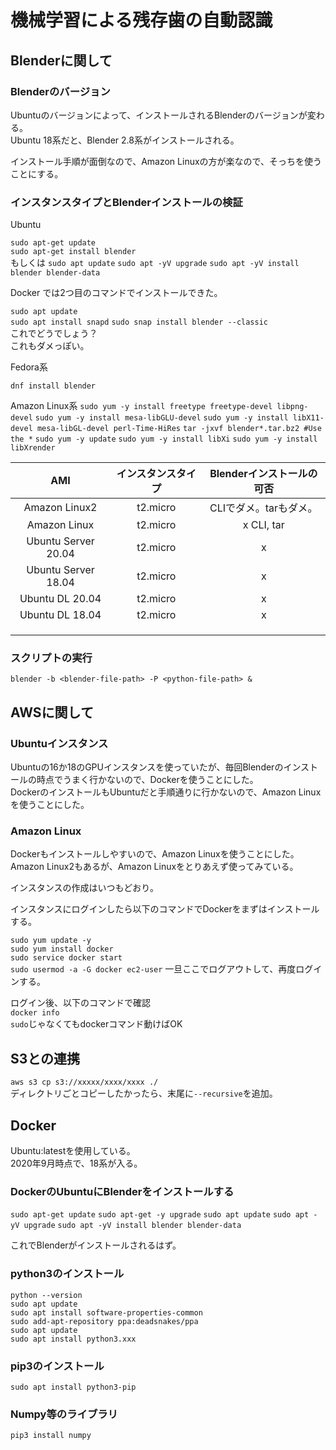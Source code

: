 # 機械学習による残存歯の自動認識

## Blenderに関して

### Blenderのバージョン

Ubuntuのバージョンによって、インストールされるBlenderのバージョンが変わる。  
Ubuntu 18系だと、Blender 2.8系がインストールされる。  

インストール手順が面倒なので、Amazon Linuxの方が楽なので、そっちを使うことにする。

### インスタンスタイプとBlenderインストールの検証

Ubuntu  

`sudo apt-get update`  
`sudo apt-get install blender`  
もしくは
`sudo apt update`
`sudo apt -yV upgrade`
`sudo apt -yV install blender blender-data`  

Docker では2つ目のコマンドでインストールできた。

`sudo apt update`  
`sudo apt install snapd`
`sudo snap install blender --classic`  
これでどうでしょう？  
これもダメっぽい。

Fedora系  

`dnf install blender`

Amazon Linux系
`sudo yum -y install freetype freetype-devel libpng-devel`
`sudo yum -y install mesa-libGLU-devel`
`sudo yum -y install libX11-devel mesa-libGL-devel perl-Time-HiRes`
`tar -jxvf blender*.tar.bz2 #Use the *`
`sudo yum -y update`
`sudo yum -y install libXi`
`sudo yum -y install libXrender`

| AMI | インスタンスタイプ | Blenderインストールの可否 |
| :-: | :-: | :-: |
| Amazon Linux2 | t2.micro | CLIでダメ。tarもダメ。 |
| Amazon Linux | t2.micro | x CLI, tar |
| Ubuntu Server 20.04 | t2.micro | x |
| Ubuntu Server 18.04 | t2.micro | x |
| Ubuntu DL 20.04 | t2.micro | x |
| Ubuntu DL 18.04 | t2.micro | x |
|  |  |  |
|  |  |  |
|  |  |  |


### スクリプトの実行

`blender -b <blender-file-path> -P <python-file-path> &`

## AWSに関して

### Ubuntuインスタンス

Ubuntuの16か18のGPUインスタンスを使っていたが、毎回Blenderのインストールの時点でうまく行かないので、Dockerを使うことにした。  
DockerのインストールもUbuntuだと手順通りに行かないので、Amazon Linuxを使うことにした。

### Amazon Linux

Dockerもインストールしやすいので、Amazon Linuxを使うことにした。  
Amazon Linux2もあるが、Amazon Linuxをとりあえず使ってみている。

インスタンスの作成はいつもどおり。

インスタンスにログインしたら以下のコマンドでDockerをまずはインストールする。

`sudo yum update -y`  
`sudo yum install docker`  
`sudo service docker start`  
`sudo usermod -a -G docker ec2-user`
一旦ここでログアウトして、再度ログインする。

ログイン後、以下のコマンドで確認  
`docker info`  
`sudo`じゃなくてもdockerコマンド動けばOK

## S3との連携

`aws s3 cp s3://xxxxx/xxxx/xxxx ./`  
ディレクトリごとコピーしたかったら、末尾に`--recursive`を追加。

## Docker

Ubuntu:latestを使用している。  
2020年9月時点で、18系が入る。

### DockerのUbuntuにBlenderをインストールする

`sudo apt-get update`
`sudo apt-get -y upgrade`
`sudo apt update`
`sudo apt -yV upgrade`
`sudo apt -yV install blender blender-data`

これでBlenderがインストールされるはず。

### python3のインストール

`python --version`  
`sudo apt update`  
`sudo apt install software-properties-common`  
`sudo add-apt-repository ppa:deadsnakes/ppa`  
`sudo apt update`  
`sudo apt install python3.xxx`

### pip3のインストール

`sudo apt install python3-pip`

### Numpy等のライブラリ

`pip3 install numpy`

